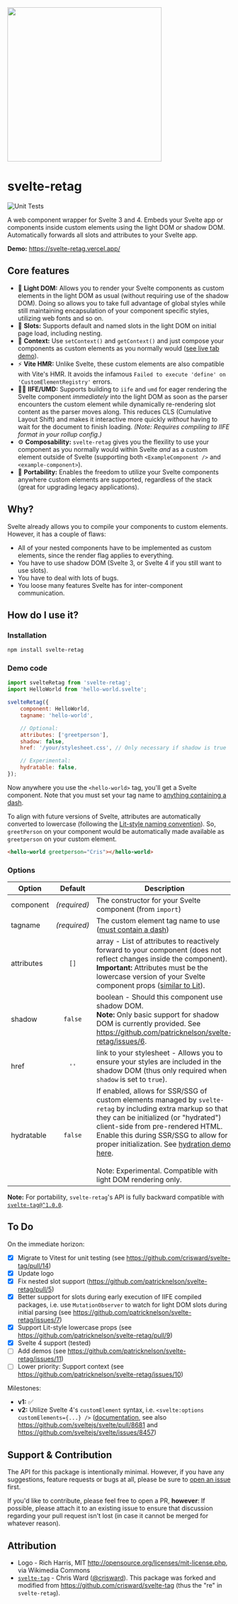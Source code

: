 <img src="logo/svelte-retag.svg" width="348">

# svelte-retag

![Unit Tests](https://github.com/patricknelson/svelte-retag/actions/workflows/unit-tests.yml/badge.svg)

A web component wrapper for Svelte 3 and 4. Embeds your Svelte app or components inside custom elements using the light
DOM _or_
shadow DOM. Automatically forwards all slots and attributes to your Svelte app.

**Demo:** https://svelte-retag.vercel.app/

## Core features

* 🌟 **Light DOM:** Allows you to render your Svelte components as custom elements in the light DOM as usual (without
	requiring use of the shadow DOM). Doing so allows you to take full advantage of global styles while still maintaining
	encapsulation of your component specific styles, utilizing web fonts and so on.
* 🎰 **Slots:** Supports default and named slots in the light DOM on initial page load, including nesting.
* 🧭 **Context:** Use `setContext()` and `getContext()` and just compose your components as custom elements as you
	normally would ([see live tab demo](https://svelte-retag.vercel.app/)).
* ⚡ **Vite HMR:** Unlike Svelte, these custom elements are also compatible with Vite's HMR. It avoids the
	infamous `Failed to execute 'define' on 'CustomElementRegistry'` errors.
* 🏃‍♂️ **IIFE/UMD:** Supports building to `iife` and `umd` for eager rendering the Svelte component _immediately_ into
	the light DOM as soon as the
	parser encounters the custom element while dynamically re-rendering slot content as the parser moves along. This
	reduces CLS (Cumulative Layout Shift) and makes it interactive more quickly _without_ having to wait for the document
	to finish loading. _(Note: Requires compiling to IIFE format in your rollup config.)_
* ⚙ **Composability:** `svelte-retag` gives you the flexility to use your component as you normally would within Svelte
	_and_
	as a custom element outside of Svelte (supporting both `<ExampleComponent />` and `<example-component>`).
* 💼 **Portability:** Enables the freedom to utilize your Svelte components anywhere custom elements are supported,
	regardless of the stack (great for upgrading legacy applications).

## Why?

Svelte already allows you to compile your components to custom elements. However, it has a couple of flaws:

* All of your nested components have to be implemented as custom elements, since the render flag applies to everything.
* You have to use shadow DOM (Svelte 3, or Svelte 4 if you still want to use slots).
* You have to deal with lots of bugs.
* You loose many features Svelte has for inter-component communication.

## How do I use it?

### Installation

```bash
npm install svelte-retag
```

### Demo code

```javascript
import svelteRetag from 'svelte-retag';
import HelloWorld from 'hello-world.svelte';

svelteRetag({
	component: HelloWorld,
	tagname: 'hello-world',

	// Optional:
	attributes: ['greetperson'],
	shadow: false,
	href: '/your/stylesheet.css', // Only necessary if shadow is true

	// Experimental:
	hydratable: false,
});
```

Now anywhere you use the `<hello-world>` tag, you'll get a Svelte component. Note that you must set your tag
name
to [anything containing a dash](https://developer.mozilla.org/en-US/docs/Web/API/Web_components/Using_custom_elements).

To align with future versions of Svelte, attributes are automatically converted to lowercase (following
the [Lit-style naming convention](https://lit.dev/docs/components/properties/#observed-attributes)). So, `greetPerson`
on your component would be automatically made available as `greetperson` on your custom element.

```html
<hello-world greetperson="Cris"></hello-world>
```

### Options

| Option     |   Default    | Description                                                                                                                                                                                                                                                                                                                                                                                                |
|------------|:------------:|------------------------------------------------------------------------------------------------------------------------------------------------------------------------------------------------------------------------------------------------------------------------------------------------------------------------------------------------------------------------------------------------------------|
| component  | _(required)_ | The constructor for your Svelte component (from `import`)                                                                                                                                                                                                                                                                                                                                                  |
| tagname    | _(required)_ | The custom element tag name to use ([must contain a dash](https://developer.mozilla.org/en-US/docs/Web/API/Web_components/Using_custom_elements))                                                                                                                                                                                                                                                          |
| attributes |     `[]`     | array -  List of attributes to reactively forward to your component (does not reflect changes inside the component). <br> **Important:** Attributes must be the lowercase version of your Svelte component props ([similar to Lit](https://lit.dev/docs/components/properties/#observed-attributes)).                                                                                                      |
| shadow     |   `false`    | boolean - Should this component use shadow DOM.<br/> **Note:** Only basic support for shadow DOM is currently provided. See https://github.com/patricknelson/svelte-retag/issues/6.                                                                                                                                                                                                                        |
| href       |     `''`     | link to your stylesheet - Allows you to ensure your styles are included in the shadow DOM (thus only required when `shadow` is set to `true`).                                                                                                                                                                                                                                                             |
| hydratable |   `false`    | If enabled, allows for SSR/SSG of custom elements managed by `svelte-retag` by including extra markup so that they can be initialized (or "hydrated") client-side from pre-rendered HTML. Enable this during SSR/SSG to allow for proper initialization. See [hydration demo here](https://svelte-retag.vercel.app/hydratable.html). <br><br>Note: Experimental. Compatible with light DOM rendering only. |

**Note:** For portability, `svelte-retag`'s API is fully backward compatible
with [`svelte-tag@^1.0.0`](https://github.com/crisward/svelte-tag).

## To Do

On the immediate horizon:

- [x] Migrate to Vitest for unit testing (see https://github.com/crisward/svelte-tag/pull/14)
- [x] Update logo
- [x] Fix nested slot support (https://github.com/patricknelson/svelte-retag/pull/5)
- [x] Better support for slots during early execution of IIFE compiled packages, i.e. use `MutationObserver` to watch
	for light DOM slots during initial parsing (see https://github.com/patricknelson/svelte-retag/issues/7)
- [x] Support Lit-style lowercase props (see https://github.com/patricknelson/svelte-retag/pull/9)
- [x] Svelte 4 support (tested)
- [ ] Add demos (see https://github.com/patricknelson/svelte-retag/issues/11)
- [ ] Lower priority: Support context (see https://github.com/patricknelson/svelte-retag/issues/10)

Milestones:

- **v1:** ✅
- **v2:** Utilize Svelte 4's `customElement` syntax, i.e.
	`<svelte:options customElements={...} />` ([documentation](https://github.com/sveltejs/svelte/blob/version-4/site/content/docs/04-run-time.md#custom-element-api),
	see also https://github.com/sveltejs/svelte/pull/8681
	and https://github.com/sveltejs/svelte/issues/8457)

## Support & Contribution

The API for this package is intentionally minimal. However, if you have any suggestions, feature
requests or bugs at all, please be sure to [open an issue](https://github.com/patricknelson/svelte-retag/issues) first.

If you'd like to contribute, please feel free to open a PR, **however**: If possible, please attach it to an existing
issue to ensure that discussion regarding your pull request isn't lost (in case it cannot be merged for whatever
reason).

## Attribution

* Logo - Rich Harris, MIT <http://opensource.org/licenses/mit-license.php>, via Wikimedia Commons
* [`svelte-tag`](https://github.com/crisward/svelte-tag) - Chris Ward ([@crisward](https://github.com/crisward)). This
	package was forked and modified from https://github.com/crisward/svelte-tag (thus the "re" in `svelte-retag`).

